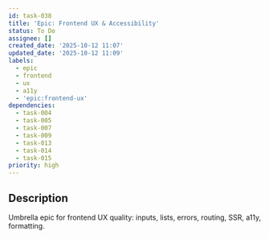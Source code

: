 ```yaml
---
id: task-038
title: 'Epic: Frontend UX & Accessibility'
status: To Do
assignee: []
created_date: '2025-10-12 11:07'
updated_date: '2025-10-12 11:09'
labels:
  - epic
  - frontend
  - ux
  - a11y
  - 'epic:frontend-ux'
dependencies:
  - task-004
  - task-005
  - task-007
  - task-009
  - task-013
  - task-014
  - task-015
priority: high
---
```


## Description

<!-- SECTION:DESCRIPTION:BEGIN -->
Umbrella epic for frontend UX quality: inputs, lists, errors, routing, SSR, a11y, formatting.
<!-- SECTION:DESCRIPTION:END -->
